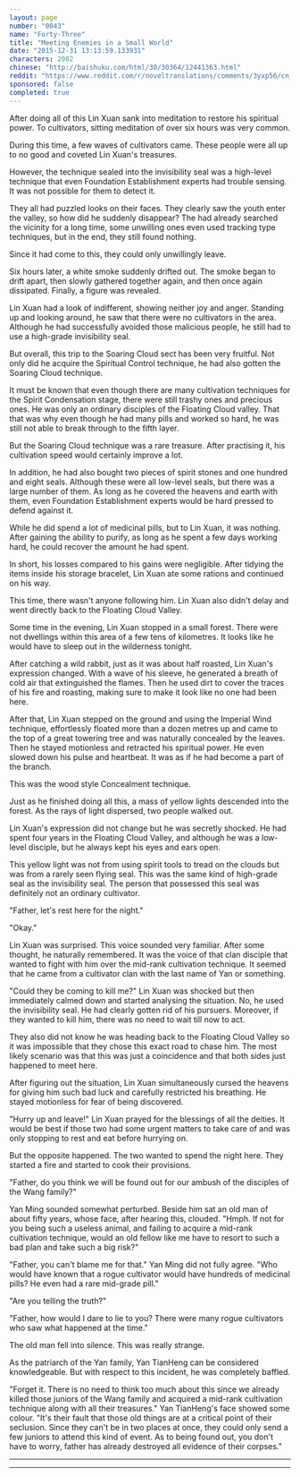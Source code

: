 ```yaml
---
layout: page
number: "0043"
name: "Forty-Three"
title: "Meeting Enemies in a Small World"
date: "2015-12-31 13:13:59.133931"
characters: 2082
chinese: "http://baishuku.com/html/30/30364/12441363.html"
reddit: "https://www.reddit.com/r/noveltranslations/comments/3yxp56/cn_tempered_immortal_chapter_0043/"
sponsored: false
completed: true
---
```


After doing all of this Lin Xuan sank into meditation to restore his spiritual power. To cultivators, sitting meditation of over six hours was very common.

During this time, a few waves of cultivators came. These people were all up to no good and coveted Lin Xuan's treasures.

However, the technique sealed into the invisibility seal was a high-level technique that even Foundation Establishment experts had trouble sensing. It was not possible for them to detect it.

They all had puzzled looks on their faces. They clearly saw the youth enter the valley, so how did he suddenly disappear? The had already searched the vicinity for a long time, some unwilling ones even used tracking type techniques, but in the end, they still found nothing.

Since it had come to this, they could only unwillingly leave.

Six hours later, a white smoke suddenly drifted out. The smoke began to drift apart, then slowly gathered together again, and then once again dissipated. Finally, a figure was revealed.

Lin Xuan had a look of indifferent, showing neither joy and anger. Standing up and looking around, he saw that there were no cultivators in the area. Although he had successfully avoided those malicious people, he still had to use a high-grade invisibility seal.

But overall, this trip to the Soaring Cloud sect has been very fruitful. Not only did he acquire the Spiritual Control technique, he had also gotten the Soaring Cloud technique.

It must be known that even though there are many cultivation techniques for the Spirit Condensation stage, there were still trashy ones and precious ones. He was only an ordinary disciples of the Floating Cloud valley. That that was why even though he had many pills and worked so hard, he was still not able to break through to the fifth layer.

But the Soaring Cloud technique was a rare treasure. After practising it, his cultivation speed would certainly improve a lot.

In addition, he had also bought two pieces of spirit stones and one hundred and eight seals. Although these were all low-level seals, but there was a large number of them. As long as he covered the heavens and earth with them, even Foundation Establishment experts would be hard pressed to defend against it.

While he did spend a lot of medicinal pills, but to Lin Xuan, it was nothing. After gaining the ability to purify, as long as he spent a few days working hard, he could recover the amount he had spent.

In short, his losses compared to his gains were negligible. After tidying the items inside his storage bracelet, Lin Xuan ate some rations and continued on his way.

This time, there wasn't anyone following him. Lin Xuan also didn't delay and went directly back to the Floating Cloud Valley.

Some time in the evening, Lin Xuan stopped in a small forest. There were not dwellings within this area of a few tens of kilometres. It looks like he would have to sleep out in the wilderness tonight.

After catching a wild rabbit, just as it was about half roasted, Lin Xuan's expression changed. With a wave of his sleeve, he generated a breath of cold air that extinguished the flames. Then he used dirt to cover the traces of his fire and roasting, making sure to make it look like no one had been here.

After that, Lin Xuan stepped on the ground and using the Imperial Wind technique, effortlessly floated more than a dozen metres up and came to the top of a great towering tree and was naturally concealed by the leaves. Then he stayed motionless and retracted his spiritual power. He even slowed down his pulse and heartbeat. It was as if he had become a part of the branch.

This was the wood style Concealment technique.

Just as he finished doing all this, a mass of yellow lights descended into the forest. As the rays of light dispersed, two people walked out.

Lin Xuan's expression did not change but he was secretly shocked. He had spent four years in the Floating Cloud Valley, and although he was a low-level disciple, but he always kept his eyes and ears open.

This yellow light was not from using spirit tools to tread on the clouds but was from a rarely seen flying seal. This was the same kind of high-grade seal as the invisibility seal. The person that possessed this seal was definitely not an ordinary cultivator.

"Father, let's rest here for the night."

"Okay."

Lin Xuan was surprised. This voice sounded very familiar. After some thought, he naturally remembered. It was the voice of that clan disciple that wanted to fight with him over the mid-rank cultivation technique. It seemed that he came from a cultivator clan with the last name of Yan or something.

"Could they be coming to kill me?" Lin Xuan was shocked but then immediately calmed down and started analysing the situation. No, he used the invisibility seal. He had clearly gotten rid of his pursuers. Moreover, if they wanted to kill him, there was no need to wait till now to act.

They also did not know he was heading back to the Floating Cloud Valley so it was impossible that they chose this exact road to chase him. The most likely scenario was that this was just a coincidence and that both sides just happened to meet here.

After figuring out the situation, Lin Xuan simultaneously cursed the heavens for giving him such bad luck and carefully restricted his breathing. He stayed motionless for fear of being discovered.

"Hurry up and leave!" Lin Xuan prayed for the blessings of all the deities. It would be best if those two had some urgent matters to take care of and was only stopping to rest and eat before hurrying on.

But the opposite happened. The two wanted to spend the night here. They started a fire and started to cook their provisions.

"Father, do you think we will be found out for our ambush of the disciples of the Wang family?"

Yan Ming sounded somewhat perturbed. Beside him sat an old man of about fifty years, whose face, after hearing this, clouded. "Hmph. If not for you being such a useless animal, and failing to acquire a mid-rank cultivation technique, would an old fellow like me have to resort to such a bad plan and take such a big risk?"

"Father, you can't blame me for that." Yan Ming did not fully agree. "Who would have known that a rogue cultivator would have hundreds of medicinal pills? He even had a rare mid-grade pill."

"Are you telling the truth?"

"Father, how would I dare to lie to you? There were many rogue cultivators who saw what happened at the time."

The old man fell into silence. This was really strange.

As the patriarch of the Yan family, Yan TianHeng can be considered knowledgeable. But with respect to this incident, he was completely baffled.

"Forget it. There is no need to think too much about this since we already killed those juniors of the Wang family and acquired a mid-rank cultivation technique along with all their treasures." Yan TianHeng's face showed some colour. "It's their fault that those old things are at a critical point of their seclusion. Since they can't be in two places at once, they could only send a few juniors to attend this kind of event. As to being found out, you don't have to worry, father has already destroyed all evidence of their corpses."

- - -
- - -

